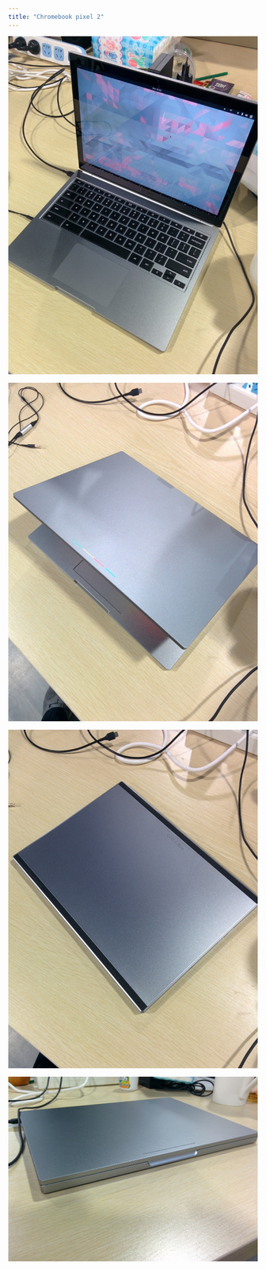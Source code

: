 ```yaml
---
title: "Chromebook pixel 2"
---
```


![1](/img/chromebook-pixel-2/1.jpg)

![2](/img/chromebook-pixel-2/2.jpg)

![3](/img/chromebook-pixel-2/3.jpg)

![4](/img/chromebook-pixel-2/4.jpg)
